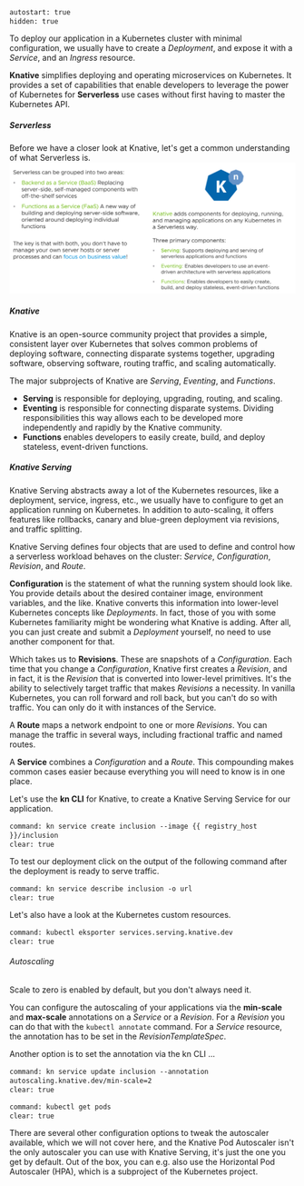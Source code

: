 ```terminal:interrupt
autostart: true
hidden: true
```
To deploy our application in a Kubernetes cluster with minimal configuration, we usually have to create a *Deployment*, and expose it with a *Service*, and an *Ingress* resource.

**Knative** simplifies deploying and operating microservices on Kubernetes. It provides a set of capabilities that enable developers to leverage the power of Kubernetes for **Serverless** use cases without first having to master the Kubernetes API.

##### Serverless

Before we have a closer look at Knative, let's get a common understanding of what Serverless is.
![Serverless](../images/serverless.png)

##### Knative

Knative is an open-source community project that provides a simple, consistent layer over Kubernetes that solves common problems of deploying software, connecting disparate systems together, upgrading software, observing software, routing traffic, and scaling automatically. 

The major subprojects of Knative are *Serving*, *Eventing*, and *Functions*.
- **Serving** is responsible for deploying, upgrading, routing, and scaling. 
- **Eventing** is responsible for connecting disparate systems. Dividing responsibilities this way allows each to be developed more independently and rapidly by the Knative community.
- **Functions** enables developers to easily create, build, and deploy stateless, event-driven functions.

##### Knative Serving
Knative Serving abstracts away a lot of the Kubernetes resources, like a deployment, service, ingress, etc., we usually have to configure to get an application running on Kubernetes. In addition to auto-scaling, it offers features like rollbacks, canary and blue-green deployment via revisions, and traffic splitting. 

Knative Serving defines four objects that are used to define and control how a serverless workload behaves on the cluster: *Service*, *Configuration*, *Revision*, and *Route*.

**Configuration** is the statement of what the running system should look like. You provide details about the desired container image, environment variables, and the like. Knative converts this information into lower-level Kubernetes concepts like *Deployments*. In fact, those of you with some Kubernetes familiarity might be wondering what Knative is adding. After all, you can just create and submit a *Deployment* yourself, no need to use another component for that.

Which takes us to **Revisions**. These are snapshots of a *Configuration*. Each time that you change a *Configuration*, Knative first creates a *Revision*, and in fact, it is the *Revision* that is converted into lower-level primitives.
It's the ability to selectively target traffic that makes *Revisions* a necessity. In vanilla Kubernetes, you can roll forward and roll back, but you can't do so with traffic. You can only do it with instances of the Service.

A **Route** maps a network endpoint to one or more *Revisions*. You can manage the traffic in several ways, including fractional traffic and named routes.

A **Service** combines a *Configuration* and a *Route*. This compounding makes common cases easier because everything you will need to know is in one place.

Let's use the **kn CLI** for Knative, to create a Knative Serving Service for our application.
```terminal:execute
command: kn service create inclusion --image {{ registry_host }}/inclusion
clear: true       
```

To test our deployment click on the output of the following command after the deployment is ready to serve traffic.
```terminal:execute
command: kn service describe inclusion -o url
clear: true
```

Let's also have a look at the Kubernetes custom resources.
```terminal:execute
command: kubectl eksporter services.serving.knative.dev
clear: true
```

###### Autoscaling
Scale to zero is enabled by default, but you don't always need it. 

You can configure the autoscaling of your applications via the **min-scale** and **max-scale** annotations on a *Service* or a *Revision*.
For a *Revision* you can do that with the `kubectl annotate` command.
For a *Service* resource, the annotation has to be set in the *RevisionTemplateSpec*.

Another option is to set the annotation via the kn CLI ...
```terminal:execute
command: kn service update inclusion --annotation autoscaling.knative.dev/min-scale=2
clear: true
```
```terminal:execute
command: kubectl get pods
clear: true
```

There are several other configuration options to tweak the autoscaler available, which we will not cover here, and the Knative Pod Autoscaler isn't the only autoscaler you can use with Knative Serving, it's just the one you get by default. Out of the box, you can e.g. also use the Horizontal Pod Autoscaler (HPA), which is a subproject of the Kubernetes project. 


